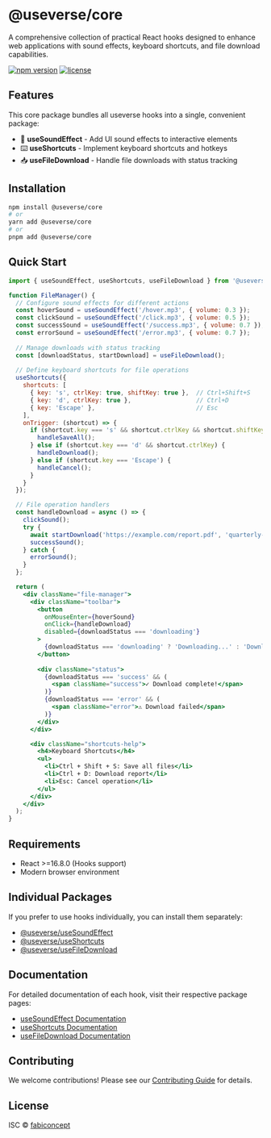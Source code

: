 # @useverse/core

A comprehensive collection of practical React hooks designed to enhance web applications with sound effects, keyboard shortcuts, and file download capabilities.

[![npm version](https://img.shields.io/npm/v/@useverse/core)](https://www.npmjs.com/package/@useverse/core)
[![license](https://img.shields.io/npm/l/@useverse/core)](https://github.com/fabiconcept/useverse/blob/main/LICENSE)

## Features

This core package bundles all useverse hooks into a single, convenient package:

- 🎵 **useSoundEffect** - Add UI sound effects to interactive elements
- ⌨️ **useShortcuts** - Implement keyboard shortcuts and hotkeys
- 📥 **useFileDownload** - Handle file downloads with status tracking

## Installation

```bash
npm install @useverse/core
# or
yarn add @useverse/core
# or
pnpm add @useverse/core
```

## Quick Start

```jsx
import { useSoundEffect, useShortcuts, useFileDownload } from '@useverse/core';

function FileManager() {
  // Configure sound effects for different actions
  const hoverSound = useSoundEffect('/hover.mp3', { volume: 0.3 });
  const clickSound = useSoundEffect('/click.mp3', { volume: 0.5 });
  const successSound = useSoundEffect('/success.mp3', { volume: 0.7 });
  const errorSound = useSoundEffect('/error.mp3', { volume: 0.7 });
  
  // Manage downloads with status tracking
  const [downloadStatus, startDownload] = useFileDownload();
  
  // Define keyboard shortcuts for file operations
  useShortcuts({
    shortcuts: [
      { key: 's', ctrlKey: true, shiftKey: true },  // Ctrl+Shift+S
      { key: 'd', ctrlKey: true },                  // Ctrl+D
      { key: 'Escape' },                            // Esc
    ],
    onTrigger: (shortcut) => {
      if (shortcut.key === 's' && shortcut.ctrlKey && shortcut.shiftKey) {
        handleSaveAll();
      } else if (shortcut.key === 'd' && shortcut.ctrlKey) {
        handleDownload();
      } else if (shortcut.key === 'Escape') {
        handleCancel();
      }
    }
  });

  // File operation handlers
  const handleDownload = async () => {
    clickSound();
    try {
      await startDownload('https://example.com/report.pdf', 'quarterly-report.pdf');
      successSound();
    } catch {
      errorSound();
    }
  };

  return (
    <div className="file-manager">
      <div className="toolbar">
        <button
          onMouseEnter={hoverSound}
          onClick={handleDownload}
          disabled={downloadStatus === 'downloading'}
        >
          {downloadStatus === 'downloading' ? 'Downloading...' : 'Download Report'}
        </button>
        
        <div className="status">
          {downloadStatus === 'success' && (
            <span className="success">✓ Download complete!</span>
          )}
          {downloadStatus === 'error' && (
            <span className="error">⚠ Download failed</span>
          )}
        </div>
      </div>

      <div className="shortcuts-help">
        <h4>Keyboard Shortcuts</h4>
        <ul>
          <li>Ctrl + Shift + S: Save all files</li>
          <li>Ctrl + D: Download report</li>
          <li>Esc: Cancel operation</li>
        </ul>
      </div>
    </div>
  );
}
```

## Requirements

- React >=16.8.0 (Hooks support)
- Modern browser environment

## Individual Packages

If you prefer to use hooks individually, you can install them separately:

- [@useverse/useSoundEffect](https://www.npmjs.com/package/@useverse/usesoundeffect)
- [@useverse/useShortcuts](https://www.npmjs.com/package/@useverse/useshortcuts)
- [@useverse/useFileDownload](https://www.npmjs.com/package/@useverse/usefiledownload)

## Documentation

For detailed documentation of each hook, visit their respective package pages:

- [useSoundEffect Documentation](https://github.com/fabiconcept/useverse/tree/main/packages/useSoundEffect#readme)
- [useShortcuts Documentation](https://github.com/fabiconcept/useverse/tree/main/packages/useShortcuts#readme)
- [useFileDownload Documentation](https://github.com/fabiconcept/useverse/tree/main/packages/useFileDownload#readme)

## Contributing

We welcome contributions! Please see our [Contributing Guide](https://github.com/fabiconcept/useverse/blob/main/CONTRIBUTING.md) for details.

## License

ISC © [fabiconcept](https://github.com/fabiconcept)
